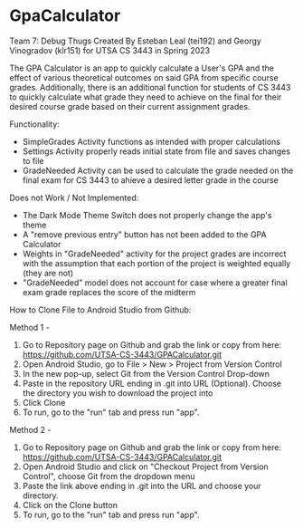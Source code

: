# GpaCalculator
Team 7: Debug Thugs
Created By Esteban Leal (tei192) and Georgy Vinogradov (klr151) for UTSA CS 3443 in Spring 2023

The GPA Calculator is an app to quickly calculate a User's GPA and the effect of various theoretical outcomes on said GPA from specific course grades. 
Additionally, there is an additional function for students of CS 3443 to quickly calculate what grade they need to achieve on the final for their desired
course grade based on their current assignment grades.

Functionality: 
  - SimpleGrades Activity functions as intended with proper calculations
  - Settings Activity properly reads initial state from file and saves changes to file
  - GradeNeeded Activity can be used to calculate the grade needed on the final exam for CS 3443 to ahieve a desired letter grade in the course

Does not Work / Not Implemented: 
  - The Dark Mode Theme Switch does not properly change the app's theme
  - A "remove previous entry" button has not been added to the GPA Calculator
  - Weights in "GradeNeeded" activity for the project grades are incorrect with the assumption that each portion of the project is weighted equally (they are not)
  - "GradeNeeded" model does not account for case where a greater final exam grade replaces the score of the midterm
  
 How to Clone File to Android Studio from Github: 
  
 Method 1 - 
  1. Go to Repository page on Github and grab the link or copy from here: https://github.com/UTSA-CS-3443/GPACalculator.git
  2. Open Android Studio, go to File > New > Project from Version Control
  3. In the new pop-up, select Git from the Version Control Drop-down
  4. Paste in the repository URL ending in .git into URL
  (Optional). Choose the directory you wish to download the project into
  5. Click Clone 
  6. To run, go to the "run" tab and press run "app".
  
 Method 2 - 
  1. Go to Repository page on Github and grab the link or copy from here: https://github.com/UTSA-CS-3443/GPACalculator.git
  2. Open Android Studio and click on "Checkout Project from Version Control", choose Git from the dropdown menu
  3. Paste the link above ending in .git into the URL and choose your directory. 
  4. Click on the Clone button
  5. To run, go to the "run" tab and press run "app".
